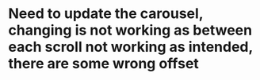 # Need to update the carousel, changing is not working as between each scroll not working as intended, there are some wrong offset
